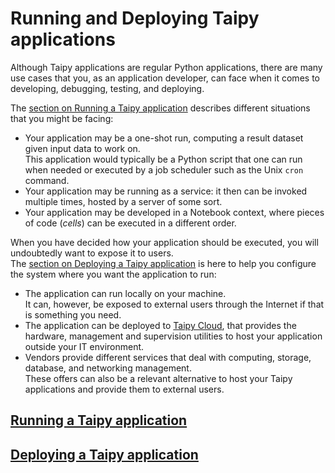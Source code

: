 # Running and Deploying Taipy applications

Although Taipy applications are regular Python applications, there are
many use cases that you, as an application developer, can face when it comes
to developing, debugging, testing, and deploying.

The [section on Running a Taipy application](run/index.md) describes different
situations that you might be facing:

- Your application may be a one-shot run, computing a result dataset given input data
  to work on.<br/>
  This application would typically be a Python script that one can run when needed
  or executed by a job scheduler such as the Unix `cron` command.
- Your application may be running as a service: it then can be invoked multiple times,
  hosted by a server of some sort.
- Your application may be developed in a Notebook context, where pieces of code
  (*cells*) can be executed in a different order.

When you have decided how your application should be executed, you will undoubtedly
want to expose it to users.<br/>
The [section on Deploying a Taipy application](deploy/index.md) is here to help you
configure the system where you want the application to run:

- The application can run locally on your machine.<br/>
  It can, however, be exposed to external users through the Internet if that is something
  you need.
- The application can be deployed to [Taipy Cloud](deploy/taipy-cloud.md), that
  provides the hardware, management and supervision utilities to host your application outside
  your IT environment.
- Vendors provide different services that deal with computing, storage, database, and networking
  management.<br/>
  These offers can also be a relevant alternative to host your Taipy applications and
  provide them to external users.

## [Running a Taipy application](run/index.md)

## [Deploying a Taipy application](deploy/index.md)
